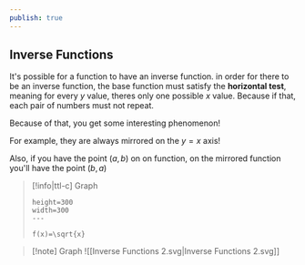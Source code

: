 ```yaml
---
publish: true
---
```


## Inverse Functions

It's possible for a function to have an inverse function. in order for there to be an inverse function, the base function must satisfy the **horizontal test**, meaning for every $y$ value, theres only one possible $x$ value. Because if that, each pair of numbers must not repeat. 

Because of that, you get some interesting phenomenon! 

For example, they are always mirrored on the $y=x$ axis!

Also, if you have the point $(a,b)$ on on function, on the mirrored function you'll have the point $(b,a)$


> [!info|ttl-c] Graph
> ```desmos-graph
> height=300
> width=300
> ---
> 
> f(x)=\sqrt{x}
> ```


> [!note] Graph
> ![[Inverse Functions 2.svg|Inverse Functions 2.svg]]
